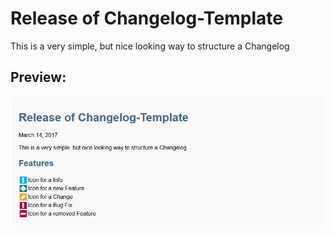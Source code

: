 # Release of Changelog-Template

This is a very simple, but nice looking way to structure a Changelog

## Preview:

![Screenshot](https://github.com/novatiny/Changelog-Template/blob/master/Screenshot.png)
